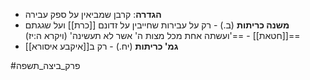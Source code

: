 * **הגדרה**: קרבן שמביאין על ספק עבירה
* **משנה כריתות** (ב.) - רק על עבירות שחייבין על זדונם [[כרת]] ועל שגגתם [[חטאת]] - =='ועשתה אחת מכל מצות ה' אשר לא תעשינה' (ויקרא ה:יז)==
* **גמ' כריתות** (יח.) - רק ב[[איקבע איסורא]]

#פרק_ביצה_תשפה 